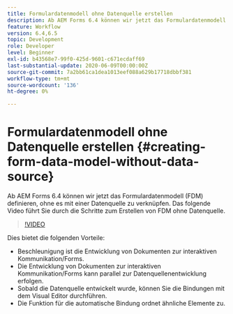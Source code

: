 ```yaml
---
title: Formulardatenmodell ohne Datenquelle erstellen
description: Ab AEM Forms 6.4 können wir jetzt das Formulardatenmodell (FDM) definieren, ohne es mit einer Datenquelle zu verknüpfen. Das folgende Video führt Sie durch die Schritte zum Erstellen von FDM ohne Datenquelle.
feature: Workflow
version: 6.4,6.5
topic: Development
role: Developer
level: Beginner
exl-id: b43568e7-99f0-425d-9601-c671ecdaff69
last-substantial-update: 2020-06-09T00:00:00Z
source-git-commit: 7a2bb61ca1dea1013eef088a629b17718dbbf381
workflow-type: tm+mt
source-wordcount: '136'
ht-degree: 0%

---
```


# Formulardatenmodell ohne Datenquelle erstellen {#creating-form-data-model-without-data-source}

Ab AEM Forms 6.4 können wir jetzt das Formulardatenmodell (FDM) definieren, ohne es mit einer Datenquelle zu verknüpfen. Das folgende Video führt Sie durch die Schritte zum Erstellen von FDM ohne Datenquelle.

>[!VIDEO](https://video.tv.adobe.com/v/21414/?quality=9&learn=on)

Dies bietet die folgenden Vorteile:

* Beschleunigung ist die Entwicklung von Dokumenten zur interaktiven Kommunikation/Forms.
* Die Entwicklung von Dokumenten zur interaktiven Kommunikation/Forms kann parallel zur Datenquellenentwicklung erfolgen.
* Sobald die Datenquelle entwickelt wurde, können Sie die Bindungen mit dem Visual Editor durchführen.
* Die Funktion für die automatische Bindung ordnet ähnliche Elemente zu.
